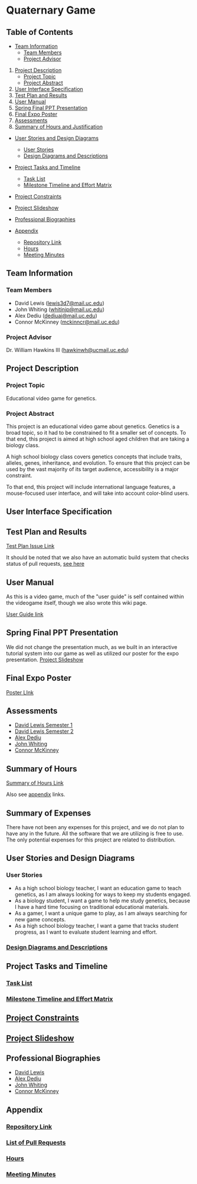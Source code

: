 # Quaternary Game

## Table of Contents
- [Team Information](#team-information)
	- [Team Members](#Team-Members)
	- [Project Advisor](#Project-Advisor)

1. [Project Description](#Project-Description)
	- [Project Topic](#Project-Topic)
	- [Project Abstract](#Project-Abstract)
2. [User Interface Specification](#User-Interface-Specification)
3. [Test Plan and Results](#Test-Plan-and-Results)
4. [User Manual](#User-Manual)
5. [Spring Final PPT Presentation](#Spring-Final-PPT-Presentation)
6. [Final Expo Poster](#Final-Expo-Poster)
7. [Assessments](#Assessments)
8. [Summary of Hours and Justification](#Summary-of-Hours)
- [User Stories and Design Diagrams](#User-Stories-and-Design-Diagrams)
	- [User Stories](#User-Stories)
	- [Design Diagrams and Descriptions](#Design-Diagrams-and-Descriptions)
- [Project Tasks and Timeline](#Project-Tasks-and-Timeline)
	- [Task List](#Task-List)
	- [Milestone Timeline and Effort Matrix](#Milestone-Timeline-and-Effort-Matrix)
- [Project Constraints](#Project-Constraints)
- [Project Slideshow](#Project-Slideshow)

- [Professional Biographies](#Professional-Biographies)
- [Appendix](#appendix)
	- [Repository Link](#repository-link)
	- [Hours](#hours)
	- [Meeting Minutes](#meeting-minutes)

## Team Information

### Team Members

- David Lewis (lewis3d7@mail.uc.edu)
- John Whiting (whitinjp@mail.uc.edu)
- Alex Dediu (dediuai@mail.uc.edu)
- Connor McKinney (mckinncr@mail.uc.edu)

### Project Advisor

Dr. William Hawkins III (hawkinwh@ucmail.uc.edu)

## Project Description

### Project Topic

Educational video game for genetics.

### Project Abstract

This project is an educational video game about genetics. Genetics is a broad topic, so it had to be constrained to fit a smaller set of concepts. To that end, this project is aimed at high school aged children that are taking a biology class. ​

A high school biology class covers genetics concepts that include traits, alleles, genes, inheritance, and evolution. To ensure that this project can be used by the vast majority of its target audience, accessibility is a major constraint. ​

To that end, this project will include international language features, a mouse-focused user interface, and will take into account color-blind users.
## User Interface Specification

## Test Plan and Results
[Test Plan Issue Link](https://github.com/quaternary-game/class-work/issues/16)

It should be noted that we also have an automatic build system that checks status of pull requests, [see here](https://github.com/quaternary-game/quaternary/actions)

## User Manual
As this is a video game, much of the "user guide" is self contained within the videogame itself, though we also wrote this wiki page. 

[User Guide link](https://github.com/quaternary-game/quaternary/wiki/User-Guide)


## Spring Final PPT Presentation
We did not change the presentation much, as we built in an interactive tutorial system into our game as well as utilized our poster for the expo presentation.
[Project Slideshow](https://mailuc-my.sharepoint.com/:p:/g/personal/whitinjp_mail_uc_edu/EYD4aq-ryBdLucVvgwqN6l0Bnfz-2dz5rGX0PtbUKncdeA?e=HfdcOL)

## Final Expo Poster
[Poster LInk](https://github.com/quaternary-game/class-work/blob/main/QuaternaryPoster.pdf)

## Assessments

- [David Lewis Semester 1](https://github.com/quaternary-game/class-work/blob/main/homework-essays/individual-capstone-assessments/david-lewis-capstone-assessment.md)
- [David Lewis Semester 2](https://github.com/quaternary-game/class-work/blob/main/homework-essays/individual-capstone-assessments/Self-Assessment-David-Lewis-semester-2.pdf)
- [Alex Dediu](https://github.com/quaternary-game/class-work/blob/main/homework-essays/individual-capstone-assessments/dediu_capstone_assessment.md)
- [John Whiting](https://github.com/quaternary-game/class-work/blob/main/homework-essays/individual-capstone-assessments/john-whiting.md)
- [Connor McKinney](https://github.com/quaternary-game/class-work/blob/main/homework-essays/individual-capstone-assessments/ConnorMcKinneyCapstone.md)

## Summary of Hours
[Summary of Hours Link](https://github.com/quaternary-game/class-work/discussions/11)

Also see [appendix](#Appendix) links.

## Summary of Expenses
There have not been any expenses for this project, and we do not plan to have any in the future. All the software that we are utilizing is free to use. The only potential expenses for this project are related to distribution.

## User Stories and Design Diagrams

### User Stories 

-   As a high school biology teacher, I want an education game to teach genetics, as I am always looking for ways to keep my students engaged.
-   As a biology student, I want a game to help me study genetics, because I have a hard time focusing on traditional educational materials.
-   As a gamer, I want a unique game to play, as I am always searching for new game concepts.
-   As a high school biology teacher, I want a game that tracks student progress, as I want to evaluate student learning and effort.

### [Design Diagrams and Descriptions](https://github.com/quaternary-game/class-work/blob/main/design-diagrams/DesignDiagram.md)

## Project Tasks and Timeline

### [Task List](https://github.com/quaternary-game/class-work/blob/main/Tasklist.md)

### [Milestone Timeline and Effort Matrix](https://github.com/quaternary-game/class-work/blob/main/Milestones.md)

## [Project Constraints](https://github.com/quaternary-game/class-work/blob/main/module_7.md)

## [Project Slideshow](https://mailuc-my.sharepoint.com/:p:/g/personal/whitinjp_mail_uc_edu/EYD4aq-ryBdLucVvgwqN6l0Bnfz-2dz5rGX0PtbUKncdeA?e=HfdcOL)


## Professional Biographies

- [David Lewis](https://github.com/quaternary-game/class-work/blob/main/contributor-biographies/davidlewis.md)
- [Alex Dediu](https://github.com/quaternary-game/class-work/blob/main/contributor-biographies/dediu_biography.md)
- [John Whiting](https://github.com/quaternary-game/class-work/blob/main/contributor-biographies/john-whiting.md)
- [Connor McKinney](https://github.com/quaternary-game/class-work/blob/main/contributor-biographies/mckinncr_professionalBio.md)



## Appendix

### [Repository Link](https://github.com/quaternary-game/quaternary)

### [List of Pull Requests](https://github.com/quaternary-game/quaternary/pulls?q=is%3Apr+is%3Aclosed)

### [Hours](https://github.com/quaternary-game/class-work/discussions/11)

### [Meeting Minutes](https://github.com/quaternary-game/class-work/discussions/9)
